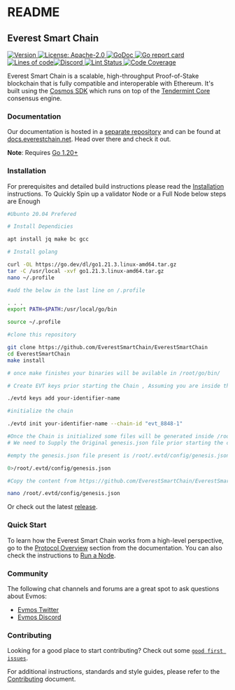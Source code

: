 # README

## Everest Smart Chain

[![Version](https://img.shields.io/github/tag/tharsis/evmos.svg) ](https://github.com/EverestSmartChain/EverestSmartChain/releases)[![License: Apache-2.0](https://img.shields.io/github/license/tharsis/evmos.svg) ](https://github.com/evmos/evmos/blob/main/LICENSE)[![GoDoc](https://godoc.org/github.com/evmos/evmos?status.svg) ](https://pkg.go.dev/github.com/evmos/evmos)[![Go report card](https://goreportcard.com/badge/github.com/evmos/evmos) ](https://goreportcard.com/report/github.com/evmos/evmos)[![Lines of code](https://img.shields.io/tokei/lines/github/tharsis/evmos)](https://bestpractices.coreinfrastructure.org/projects/5018)[![Discord](https://img.shields.io/discord/809048090249134080.svg) ](https://discord.gg/pDv6sERWFF)[![Lint Status](https://github.com/evmos/evmos/actions/workflows/lint.yml/badge.svg?branch=main) ](https://github.com/evmos/evmos/actions?query=branch%3Amain+workflow%3ALint)[![Code Coverage](https://codecov.io/gh/evmos/evmos/branch/main/graph/badge.svg)](https://codecov.io/gh/evmos/evmos)

Everest Smart Chain is a scalable, high-throughput Proof-of-Stake blockchain that is fully compatible and interoperable with Ethereum. It's built using the [Cosmos SDK](https://github.com/cosmos/cosmos-sdk/) which runs on top of the [Tendermint Core](https://github.com/tendermint/tendermint) consensus engine.

### Documentation

Our documentation is hosted in a [separate repository](https://github.com/EverestSmartChain/docs) and can be found at [docs.everestchain.net](https://docs.everestchain.net). Head over there and check it out.

**Note**: Requires [Go 1.20+](https://golang.org/dl/)

### Installation

For prerequisites and detailed build instructions please read the [Installation](https://docs.evmos.org/protocol/evmos-cli) instructions. To Quickly Spin up a validator Node or a Full Node below steps are Enough&#x20;

```bash
#Ubunto 20.04 Prefered 

# Install Dependicies 

apt install jq make bc gcc

# Install golang 

curl -OL https://go.dev/dl/go1.21.3.linux-amd64.tar.gz
tar -C /usr/local -xvf go1.21.3.linux-amd64.tar.gz
nano ~/.profile

#add the below in the last line on /.profile

. . .
export PATH=$PATH:/usr/local/go/bin

source ~/.profile

#clone this repository 

git clone https://github.com/EverestSmartChain/EverestSmartChain
cd EverestSmartChain
make install

# once make finishes your binaries will be avilable in /root/go/bin/

# Create EVT keys prior starting the Chain , Assuming you are inside the Directlry where binary is i.e /root/go/bin/  (replace your-identifier-name with any name you like)

./evtd keys add your-identifier-name  

#initialize the chain 

./evtd init your-identifier-name --chain-id "evt_8848-1"

#Once the Chain is initialized some files will be generated inside /root/.evtd/config/
# We need to Supply the Original genesis.json file prior starting the chain

#empty the genesis.json file present is /root/.evtd/config/genesis.json

0>/root/.evtd/config/genesis.json

#Copy the content from https://github.com/EverestSmartChain/EverestSmartChain/blob/main/samples/genesis.json

nano /root/.evtd/config/genesis.json


```

Or check out the latest [release](https://github.com/evmos/evmos/releases).

### Quick Start

To learn how the Everest Smart Chain works from a high-level perspective, go to the [Protocol Overview](https://docs.evmos.org/protocol) section from the documentation. You can also check the instructions to [Run a Node](https://docs.evmos.org/protocol/evmos-cli#run-an-evmos-node).

### Community

The following chat channels and forums are a great spot to ask questions about Evmos:

* [Evmos Twitter](https://twitter.com/EverestC19862)
* [Evmos Discord](https://discord.gg/pDv6sERWFF)

### Contributing

Looking for a good place to start contributing? Check out some [`good first issues`](https://github.com/EverestSmartChain/EverestSmartChain/issues).

For additional instructions, standards and style guides, please refer to the [Contributing](broken-reference) document.
